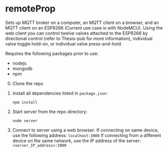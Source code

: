 # remoteProp
Sets up MQTT broker on a computer, an MQTT client on a browser, and an MQTT client on an ESP8266 (Current use case is with NodeMCU).
Using the web client you can control twelve valves attached to the ESP8266 by directional control (refer to Thesis-pub for more information), individual valve toggle hold-on, or individual valve press-and-hold.

Requires the following packages prior to use:
- nodejs
- mongodb
- npm

0. Clone the repo

1. Install all dependencies listed in `package.json`:

    `npm install`

2. Start server from the repo directory:

    `node server`

3. Connect to server using a web browser: 
        If connecting on same device, use the following address: `localhost:3000`
        If connecting from a different device on the same network, use the IP address of the server: `<server_IP_address>:3000`
